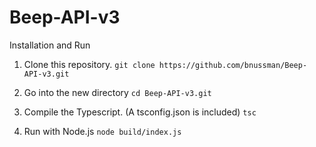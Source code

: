 # Beep-API-v3

Installation and Run

1. Clone this repository.
```git clone https://github.com/bnussman/Beep-API-v3.git```

2. Go into the new directory
```cd Beep-API-v3.git```

3. Compile the Typescript. (A tsconfig.json is included)
```tsc```

4. Run with Node.js
```node build/index.js```
